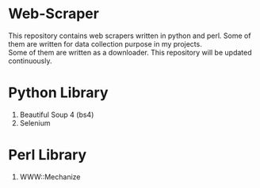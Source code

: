 # Web-Scraper
This repository contains web scrapers written in python and perl. Some of them are written for data collection purpose in my projects.\
Some of them are written as a downloader. This repository will be updated continuously.

# Python Library
1. Beautiful Soup 4 (bs4)
2. Selenium

# Perl Library
1. WWW::Mechanize
